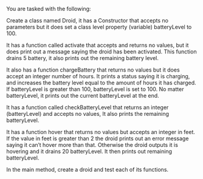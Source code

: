 You are tasked with the following:

Create a class named Droid, it has a Constructor that accepts no parameters but it does set a class level property (variable) batteryLevel to 100.

It has a function called activate that accepts and returns no values, but it does print out a message saying the droid has been activated.  This function drains 5 battery, it also prints out the remaining battery level.

It also has a function chargeBattery that returns no values but it does accept an integer number of hours.  It prints a status saying it is charging, and increases the battery level equal to the amount of hours it has charged.  If batteryLevel is greater than 100, batteryLevel is set to 100.  No matter batteryLevel, it prints out the current batteryLevel at the end.

It has a function called checkBatteryLevel that returns an integer (batteryLevel) and accepts no values, It also prints the remaining batteryLevel.

It has a function hover that returns no values but accepts an integer in feet.  If the value in feet is greater than 2 the droid prints out an error message saying it can’t hover more than that.  Otherwise the droid outputs it is hovering and it drains 20 batteryLevel.  It then prints out remaining batteryLevel.

In the main method, create a droid and test each of its functions.